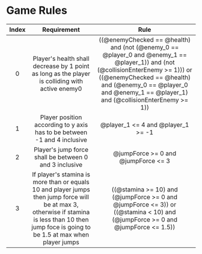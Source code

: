 # Game Rules

|Index| Requirement | Rule |
|:---:|:-----------:|:----:|
|0| Player's health shall decrease by 1 point as long as the player is colliding with active enemy0 |((@enemyChecked == @health) and (not (@enemy_0 == @player_0 and @enemy_1 == @player_1)) and (not (@collisionEnterEnemy >= 1))) or ((@enemyChecked == @health) and (@enemy_0 == @player_0 and @enemy_1 == @player_1) and (@collisionEnterEnemy >= 1))|
|1| Player position according to y axis has to be between -1 and 4 inclusive |@player_1 <= 4 and @player_1 >= -1|
|2| Player's jump force shall be between 0 and 3 inclusive|@jumpForce >= 0 and @jumpForce <= 3|
|3| If player's stamina is more than or equals 10 and player jumps then jump force will be at max 3, otherwise if stamina is less than 10 then jump foce is going to be 1.5 at max when player jumps|((@stamina >= 10) and (@jumpForce >= 0 and @jumpForce <= 3)) or ((@stamina < 10) and (@jumpForce >= 0 and @jumpForce <= 1.5))|
